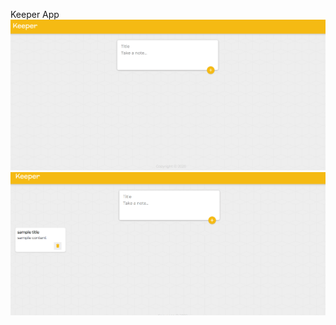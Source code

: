Keeper App
![alt text](https://github.com/sahilrastogi25/KeeperApp/blob/master/ss2.png?raw=true)
![alt text](https://github.com/sahilrastogi25/KeeperApp/blob/master/ss1.png?raw=true)
